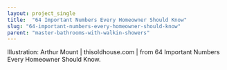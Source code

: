 ```yaml
---
layout: project_single
title:  "64 Important Numbers Every Homeowner Should Know"
slug: "64-important-numbers-every-homeowner-should-know"
parent: "master-bathrooms-with-walkin-showers"
---
```

Illustration: Arthur Mount | thisoldhouse.com | from 64 Important Numbers Every Homeowner Should Know.
